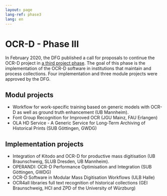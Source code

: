 ```yaml
---
layout: page
lang-ref: phase3
lang: en
---
```


# OCR-D - Phase III

In February 2020, the DFG published a call for proposals to continue the OCR-D project in [a third project phase](https://ocr-d.de/de/2020/02/25/dfg-ausschreibung.html). 
The goal of this phase is the implementation of the OCR-D software in institutions that 
maintain and process collections. Four implementation and three module projects were approved by the DFG. 

## Modul projects
* Workflow for work-specific training based on generic models with OCR-D as well as ground truth enhancement (UB Mannheim).
* Font Group Recognition for Improved OCR (JGU Mainz, FAU Erlangen)
* OLA HD Service - A Generic Service for Long-Term Archiving of Historical Prints (SUB Göttingen, GWDG)

## Implementation projects
* Integration of Kitodo and OCR-D for productive mass digitisation (UB Braunschweig, SLUB Dresden, UB Mannheim).
* OPERANDI: OCR-D Performance Optimisation and Integration (SUB Göttingen, GWDG)
* OCR-D Software in Modular Mass Digitisation Workflows (ULB Halle)
* OCR4all libraries full text recognition of historical collections (GEI Braunschweig, HCI and ZPD of the University of Würzburg)